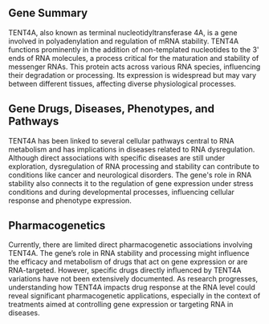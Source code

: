 ## Gene Summary
TENT4A, also known as terminal nucleotidyltransferase 4A, is a gene involved in polyadenylation and regulation of mRNA stability. TENT4A functions prominently in the addition of non-templated nucleotides to the 3' ends of RNA molecules, a process critical for the maturation and stability of messenger RNAs. This protein acts across various RNA species, influencing their degradation or processing. Its expression is widespread but may vary between different tissues, affecting diverse physiological processes.

## Gene Drugs, Diseases, Phenotypes, and Pathways
TENT4A has been linked to several cellular pathways central to RNA metabolism and has implications in diseases related to RNA dysregulation. Although direct associations with specific diseases are still under exploration, dysregulation of RNA processing and stability can contribute to conditions like cancer and neurological disorders. The gene's role in RNA stability also connects it to the regulation of gene expression under stress conditions and during developmental processes, influencing cellular response and phenotype expression.

## Pharmacogenetics
Currently, there are limited direct pharmacogenetic associations involving TENT4A. The gene’s role in RNA stability and processing might influence the efficacy and metabolism of drugs that act on gene expression or are RNA-targeted. However, specific drugs directly influenced by TENT4A variations have not been extensively documented. As research progresses, understanding how TENT4A impacts drug response at the RNA level could reveal significant pharmacogenetic applications, especially in the context of treatments aimed at controlling gene expression or targeting RNA in diseases.